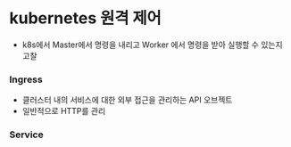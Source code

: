 # kubernetes 원격 제어

- k8s에서 Master에서 명령을 내리고 Worker 에서 명령을 받아 실행할 수 있는지 고찰



### Ingress

- 클러스터 내의 서비스에 대한 외부 접근을 관리하는 API 오브젝트
- 일반적으로 HTTP를 관리





### Service

